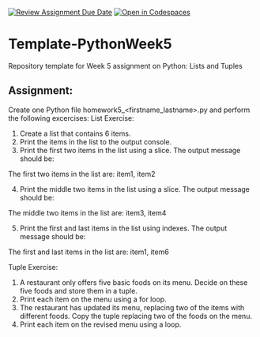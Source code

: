 [![Review Assignment Due Date](https://classroom.github.com/assets/deadline-readme-button-22041afd0340ce965d47ae6ef1cefeee28c7c493a6346c4f15d667ab976d596c.svg)](https://classroom.github.com/a/QWTggxgc)
[![Open in Codespaces](https://classroom.github.com/assets/launch-codespace-2972f46106e565e64193e422d61a12cf1da4916b45550586e14ef0a7c637dd04.svg)](https://classroom.github.com/open-in-codespaces?assignment_repo_id=18060978)
# Template-PythonWeek5
Repository template for Week 5 assignment on Python:  Lists and Tuples

## Assignment:
Create one Python file homework5_<firstname_lastname>.py and perform the following excercises:
List Exercise:
1.	Create a list that contains 6 items.  
2.	Print the items in the list to the output console.
3.	Print the first two items in the list using a slice.  The output message should be:

The first two items in the list are: item1, item2

4.	Print the middle two items in the list using a slice.  The output message should be:

The middle two items in the list are: item3, item4

5.	Print the first and last items in the list using indexes.  The output message should be:

The first and last items in the list are: item1, item6

Tuple Exercise:
1.	A restaurant only offers five basic foods on its menu.  Decide on these five foods and store them in a tuple.
2.	Print each item on the menu using a for loop.
3.	The restaurant has updated its menu, replacing two of the items with different foods.  Copy the tuple replacing two of the foods on the menu.
4.	Print each item on the revised menu using a loop.

